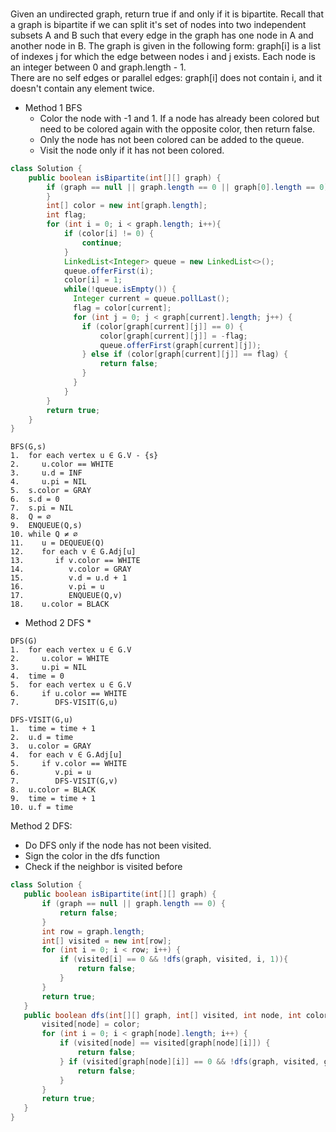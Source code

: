 ###
Given an undirected graph, return true if and only if it is bipartite. 
Recall that a graph is bipartite if we can split it's set of nodes into two independent subsets A and B such that every edge in the graph has one node in A and another node in B. 
The graph is given in the following form: graph[i] is a list of indexes j for which the edge between nodes i and j exists.  Each node is an integer between 0 and graph.length - 1.  
There are no self edges or parallel edges: graph[i] does not contain i, and it doesn't contain any element twice.
  * Method 1 BFS
      * Color the node with -1 and 1. If a node has already been colored but need to be colored again with the opposite color, then return false.
      * Only the node has not been colored can be added to the queue.
      * Visit the node only if it has not been colored.
```java
class Solution {
    public boolean isBipartite(int[][] graph) {
        if (graph == null || graph.length == 0 || graph[0].length == 0) {
        }
        int[] color = new int[graph.length];
        int flag;
        for (int i = 0; i < graph.length; i++){
            if (color[i] != 0) {
                continue;
            }
            LinkedList<Integer> queue = new LinkedList<>();
            queue.offerFirst(i);
            color[i] = 1;
            while(!queue.isEmpty()) {
              Integer current = queue.pollLast();
              flag = color[current];
              for (int j = 0; j < graph[current].length; j++) {
                if (color[graph[current][j]] == 0) {
                    color[graph[current][j]] = -flag;
                    queue.offerFirst(graph[current][j]);
                } else if (color[graph[current][j]] == flag) {
                    return false;
                } 
              }
            }
        }
        return true;
    }
}
```
```
BFS(G,s)
1.  for each vertex u ∈ G.V - {s}
2.     u.color == WHITE
3.     u.d = INF
4.     u.pi = NIL
5.  s.color = GRAY
6.  s.d = 0
7.  s.pi = NIL
8.  Q = ∅
9.  ENQUEUE(Q,s)
10. while Q ≠ ∅
11.    u = DEQUEUE(Q)
12.    for each v ∈ G.Adj[u]
13.       if v.color == WHITE
14.          v.color = GRAY
15.          v.d = u.d + 1
16.          v.pi = u
17.          ENQUEUE(Q,v)
18.    u.color = BLACK
```
  * Method 2 DFS
      * 
      
 ```
 DFS(G)
1.  for each vertex u ∈ G.V
2.     u.color = WHITE
3.     u.pi = NIL
4.  time = 0
5.  for each vertex u ∈ G.V
6.     if u.color == WHITE
7.        DFS-VISIT(G,u)

DFS-VISIT(G,u)
1.  time = time + 1
2.  u.d = time
3.  u.color = GRAY
4.  for each v ∈ G.Adj[u]
5.     if v.color == WHITE
6.        v.pi = u
7.        DFS-VISIT(G,v)
8.  u.color = BLACK
9.  time = time + 1
10. u.f = time
 ```
 Method 2 DFS:
 * Do DFS only if the node has not been visited.
 * Sign the color in the dfs function
 * Check if the neighbor is visited before
 ```java
class Solution {
    public boolean isBipartite(int[][] graph) {
        if (graph == null || graph.length == 0) {
            return false;
        }
        int row = graph.length;
        int[] visited = new int[row];
        for (int i = 0; i < row; i++) {
            if (visited[i] == 0 && !dfs(graph, visited, i, 1)){
                return false;
            }
        }
        return true;
    }
    public boolean dfs(int[][] graph, int[] visited, int node, int color){
        visited[node] = color;
        for (int i = 0; i < graph[node].length; i++) {
            if (visited[node] == visited[graph[node][i]]) {
                return false;
            } if (visited[graph[node][i]] == 0 && !dfs(graph, visited, graph[node][i], -color)) {
                return false;
            }
        }
        return true;
    }
}
 ```

